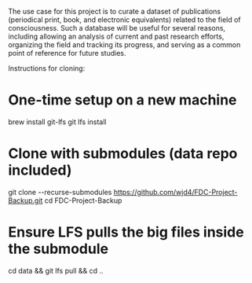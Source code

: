 The use case for this project is to curate a dataset of publications (periodical print, book, and electronic equivalents) related to the field of consciousness.  Such a database will be useful for several reasons, including allowing an analysis of current and past research efforts, organizing the field and tracking its progress, and serving as a common point of reference for future studies.

Instructions for cloning:

# One-time setup on a new machine
brew install git-lfs
git lfs install

# Clone with submodules (data repo included)
git clone --recurse-submodules https://github.com/wjd4/FDC-Project-Backup.git
cd FDC-Project-Backup

# Ensure LFS pulls the big files inside the submodule
cd data && git lfs pull && cd ..
